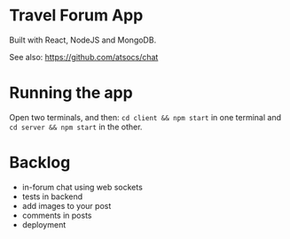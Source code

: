 # Travel Forum App

Built with React, NodeJS and MongoDB.

See also: https://github.com/atsocs/chat

# Running the app
Open two terminals, and then:
```cd client && npm start```
in one terminal and
```cd server && npm start```
in the other.

# Backlog
- in-forum chat using web sockets
- tests in backend
- add images to your post
- comments in posts
- deployment


